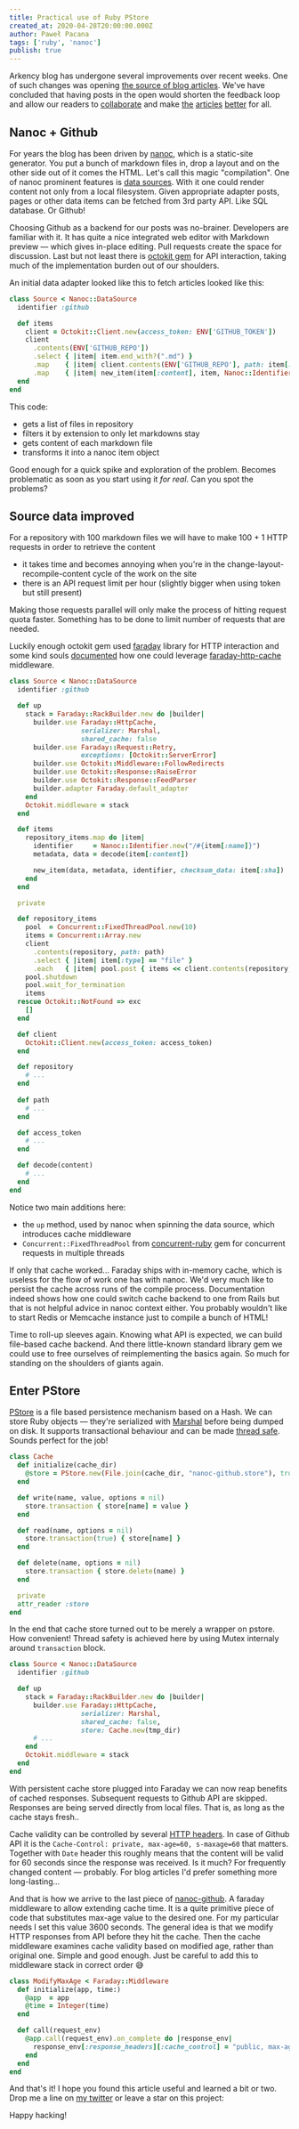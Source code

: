 ```yaml
---
title: Practical use of Ruby PStore
created_at: 2020-04-28T20:00:00.000Z
author: Paweł Pacana
tags: ['ruby', 'nanoc']
publish: true
---
```


Arkency blog has undergone several improvements over recent weeks. One of such changes was opening [the source of blog articles](https://github.com/arkency/posts). We've have concluded that having posts in the open would shorten the feedback loop and allow our readers to [collaborate](https://github.com/arkency/posts/pull/3#issuecomment-611449023) and make [the](https://github.com/arkency/posts/pull/1) [articles](https://github.com/arkency/posts/pull/2) [better](https://github.com/arkency/posts/pull/3) for all.

## Nanoc + Github

For years the blog has been driven by [nanoc](https://nanoc.ws), which is a static-site generator. You put a bunch of markdown files in, drop a layout and on the other side out of it comes the HTML. Let's call this magic "compilation". One of nanoc prominent features is [data sources](https://nanoc.ws/doc/data-sources/). With it one could render content not only from a local filesystem. Given appropriate adapter posts, pages or other data items can be fetched from 3rd party API. Like SQL database. Or Github!

Choosing Github as a backend for our posts was no-brainer. Developers are familiar with it. It has quite a nice integrated web editor with Markdown preview — which gives in-place editing. Pull requests create the space for discussion. Last but not least there is [octokit gem](https://github.com/octokit/octokit.rb) for API interaction, taking much of the implementation burden out of our shoulders.

An initial data adapter looked like this to fetch articles looked like this:

```ruby
class Source < Nanoc::DataSource
  identifier :github

  def items
    client = Octokit::Client.new(access_token: ENV['GITHUB_TOKEN'])
    client
      .contents(ENV['GITHUB_REPO'])
      .select { |item| item.end_with?(".md") }
      .map    { |item| client.contents(ENV['GITHUB_REPO'], path: item[:path]) }
      .map    { |item| new_item(item[:content], item, Nanoc::Identifier.new(item[:path])) }  
  end
end
```

This code:

- gets a list of files in repository
- filters it by extension to only let markdowns stay
- gets content of each markdown file
- transforms it into a nanoc item object

Good enough for a quick spike and exploration of the problem. Becomes problematic as soon as you start using it *for real*. Can you spot the problems?

## Source data improved

For a repository with 100 markdown files we will have to make 100 + 1 HTTP requests in order to retrieve the content

- it takes time and becomes annoying when you're in the change-layout-recompile-content cycle of the work on the site 
- there is an API request limit per hour (slightly bigger when using token but still present)

Making those requests parallel will only make the process of hitting request quota faster. Something has to be done to limit number of requests that are needed. 

Luckily enough octokit gem used [faraday](https://github.com/lostisland/faraday) library for HTTP interaction and some kind souls [documented](https://github.com/octokit/octokit.rb#caching) how one could leverage [faraday-http-cache](https://github.com/sourcelevel/faraday-http-cache) middleware.

```ruby
class Source < Nanoc::DataSource
  identifier :github

  def up
    stack = Faraday::RackBuilder.new do |builder|
      builder.use Faraday::HttpCache,
                  serializer: Marshal,
                  shared_cache: false
      builder.use Faraday::Request::Retry,
                  exceptions: [Octokit::ServerError]
      builder.use Octokit::Middleware::FollowRedirects
      builder.use Octokit::Response::RaiseError
      builder.use Octokit::Response::FeedParser
      builder.adapter Faraday.default_adapter
    end
    Octokit.middleware = stack
  end

  def items
    repository_items.map do |item|
      identifier     = Nanoc::Identifier.new("/#{item[:name]}")
      metadata, data = decode(item[:content])

      new_item(data, metadata, identifier, checksum_data: item[:sha])
    end
  end

  private

  def repository_items
    pool  = Concurrent::FixedThreadPool.new(10)
    items = Concurrent::Array.new
    client
      .contents(repository, path: path)
      .select { |item| item[:type] == "file" }
      .each   { |item| pool.post { items << client.contents(repository, path: item[:path]) } }
    pool.shutdown
    pool.wait_for_termination
    items
  rescue Octokit::NotFound => exc
    []
  end

  def client
    Octokit::Client.new(access_token: access_token)
  end

  def repository
    # ...
  end
  
  def path
    # ...
  end

  def access_token
    # ...
  end

  def decode(content)
    # ...
  end
end
```

Notice two main additions here:

- the `up` method, used by nanoc when spinning the data source, which introduces cache middleware
- `Concurrent::FixedThreadPool` from [concurrent-ruby](https://github.com/ruby-concurrency/concurrent-ruby) gem for concurrent requests in multiple threads

If only that cache worked... Faraday ships with in-memory cache, which is useless for the flow of work one has with nanoc. We'd very much like to persist the cache across runs of the compile process. Documentation indeed shows how one could switch cache backend to one from Rails but that is not helpful advice in nanoc context either. You probably wouldn't like to start Redis or Memcache instance just to compile a bunch of HTML!

Time to roll-up sleeves again. Knowing what API is expected, we can build file-based cache backend. And there little-known standard library gem we could use to free ourselves of reimplementing the basics again. So much for standing on the shoulders of giants again.


## Enter PStore

[PStore](https://ruby-doc.org/stdlib-2.7.0/libdoc/pstore/rdoc/PStore.html) is a file based persistence mechanism based on a Hash. We can store Ruby objects — they're serialized with [Marshal](https://ruby-doc.org/core-2.7.0/Marshal.html) before being dumped on disk. It supports transactional behaviour and can be made [thread safe](https://blog.arkency.com/3-ways-to-make-your-ruby-object-thread-safe/). Sounds perfect for the job!

```ruby
class Cache
  def initialize(cache_dir)
    @store = PStore.new(File.join(cache_dir, "nanoc-github.store"), true)
  end

  def write(name, value, options = nil)
    store.transaction { store[name] = value }
  end

  def read(name, options = nil)
    store.transaction(true) { store[name] }
  end

  def delete(name, options = nil)
    store.transaction { store.delete(name) }
  end

  private
  attr_reader :store
end
```

In the end that cache store turned out to be merely a wrapper on pstore. How convenient! Thread safety is achieved here by using Mutex internaly around `transaction` block.

```ruby
class Source < Nanoc::DataSource
  identifier :github

  def up
    stack = Faraday::RackBuilder.new do |builder|
      builder.use Faraday::HttpCache,
                  serializer: Marshal,
                  shared_cache: false,
                  store: Cache.new(tmp_dir)
      # ...            
    end
    Octokit.middleware = stack
  end
end 
```

With persistent cache store plugged into Faraday we can now reap benefits of cached responses. Subsequent requests to Github API are skipped. Responses are being served directly from local files. That is, as long as the cache stays fresh..

Cache validity can be controlled by several [HTTP headers](https://www.keycdn.com/blog/http-cache-headers). In case of Github API it is the `Cache-Control: private, max-age=60, s-maxage=60` that matters. Together with `Date` header this roughly means that the content will be valid for 60 seconds since the response was received. Is it much? For frequently changed content — probably. For blog articles I'd prefer something more long-lasting…

And that is how we arrive to the last piece of [nanoc-github](https://github.com/pawelpacana/nanoc-github). A faraday middleware to allow extending cache time. It is a quite primitive piece of code that substitutes max-age value to the desired one. For my particular needs I set this value 3600 seconds. 
The general idea is that we modify HTTP responses from API before they hit the cache. Then the cache middleware examines cache validity based on modified age, rather than original one. Simple and good enough. Just be careful to add this to middleware stack in correct order 😅

```ruby
class ModifyMaxAge < Faraday::Middleware
  def initialize(app, time:)
    @app  = app
    @time = Integer(time)
  end

  def call(request_env)
    @app.call(request_env).on_complete do |response_env|
      response_env[:response_headers][:cache_control] = "public, max-age=#{@time}, s-maxage=#{@time}"
    end
  end
end
```

And that's it! I hope you found this article useful and learned a bit or two. Drop me a line on [my twitter](https://twitter.com/pawelpacana) or leave a star on this project:

<div class="mt-4 github-card" data-github="pawelpacana/nanoc-github" data-width="400" data-height="" data-theme="default"></div>
<script src="//cdn.jsdelivr.net/github-cards/latest/widget.js"></script>


Happy hacking!

